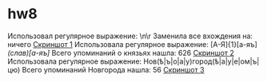 # hw8
Использовал регулярное выражение: \n\r Заменила все вхождения на: ничего
[Скриншот 1](https://github.com/AKIMOVASHTYRKOVAMARIA/hw8/blob/master/%D0%A1%D0%BA%D1%80%D0%B8%D0%BD%D1%88%D0%BE%D1%82%201.png)
Использовала регулярное выражение: [А-Я]{1}[а-яъ]*(слав)[а-яъ]* Всего упоминаний о князьях нашла: 626
[Скриншот 2](https://github.com/AKIMOVASHTYRKOVAMARIA/hw8/blob/master/%D0%A1%D0%BA%D1%80%D0%B8%D0%BD%D1%88%D0%BE%D1%82%202.png)
Использовала регулярное выражение: Нов(ѣ|ъ|о|а|у)город(ѣ|а|у|е|ом|ъ|цю)  Всего упоминаний Новгорода нашла: 56
[Скриншот 3](https://github.com/AKIMOVASHTYRKOVAMARIA/hw8/blob/master/%D0%A1%D0%BA%D1%80%D0%B8%D0%BD%D1%88%D0%BE%D1%82%203.png)
